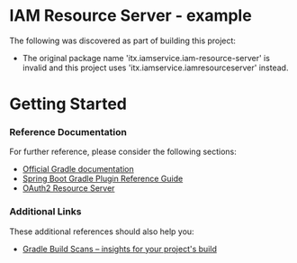 # IAM Resource Server - example 
The following was discovered as part of building this project:

* The original package name 'itx.iamservice.iam-resource-server' is invalid and this project uses 'itx.iamservice.iamresourceserver' instead.

# Getting Started

### Reference Documentation
For further reference, please consider the following sections:

* [Official Gradle documentation](https://docs.gradle.org)
* [Spring Boot Gradle Plugin Reference Guide](https://docs.spring.io/spring-boot/docs/2.2.6.RELEASE/gradle-plugin/reference/html/)
* [OAuth2 Resource Server](https://docs.spring.io/spring-boot/docs/2.2.6.RELEASE/reference/htmlsingle/#boot-features-security-oauth2-server)

### Additional Links
These additional references should also help you:

* [Gradle Build Scans – insights for your project's build](https://scans.gradle.com#gradle)

